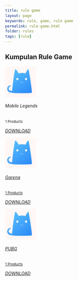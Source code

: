 ```yaml
---
title: rule game
layout: page
keywords: rule, game, rule game
permalink: rule-game.html
folder: rules
tags: [rule]
---
```

<div class="row">
    <!-- Categories Start -->
    <div class="container-fluid pt-5">
        <h2 class="section-title position-relative text-uppercase mx-xl-5 mb-4"><span class="bg-secondary pr-3">Kumpulan Rule Game</span></h2>
        <div class="row px-xl-5 pb-3">
            <div class="col-lg-3 col-md-4 col-sm-6 pb-1">
                <a class="text-decoration-none" href="/rule-mobilelegends.html">
                    <div class="cat-item d-flex align-items-center mb-4">
                        <div class="overflow-hidden" style="width: 100px; height: 100px;">
                            <img class="img-fluid" src="img/cat.jpg" alt=""></a>
                        </div>
                        <div class="flex-fill pl-3">
                            <h6>Mobile Legends</h6>
                            <small class="text-body">1 Products</small>
                            <p><a href="/rule-mobilelegends.html"><i>DOWNLOAD</i></a></p>
                        </div>
                    </div>
                </a>
            </div>
            <div class="col-lg-3 col-md-4 col-sm-6 pb-1">
                <a class="text-decoration-none" href="/rule-garena.html">
                    <div class="cat-item img-zoom d-flex align-items-center mb-4">
                        <div class="overflow-hidden" style="width: 100px; height: 100px;">
                            <img class="img-fluid" src="img/cat.jpg" alt="">
                        </div>
                        <div class="flex-fill pl-3">
                            <h6>Garena</h6>
                            <small class="text-body">1 Products</small>
                            <p><a href="/rule-garena.html"><i>DOWNLOAD</i></a></p>
                        </div>
                    </div>
                </a>
            </div>
            <div class="col-lg-3 col-md-4 col-sm-6 pb-1">
                <a class="text-decoration-none" href="/rule-pubg.com">
                    <div class="cat-item img-zoom d-flex align-items-center mb-4">
                        <div class="overflow-hidden" style="width: 100px; height: 100px;">
                            <img class="img-fluid" src="img/cat.jpg" alt="">
                        </div>
                        <div class="flex-fill pl-3">
                            <h6>PUBG</h6>
                            <small class="text-body">1 Products</small>
                            <p><a href="/rule-pubg.html"><i>DOWNLOAD</i></a></p>
                        </div>
                    </div>
                </a>
            </div>
        </div>
    </div>
    <!-- Categories End -->
</div>

